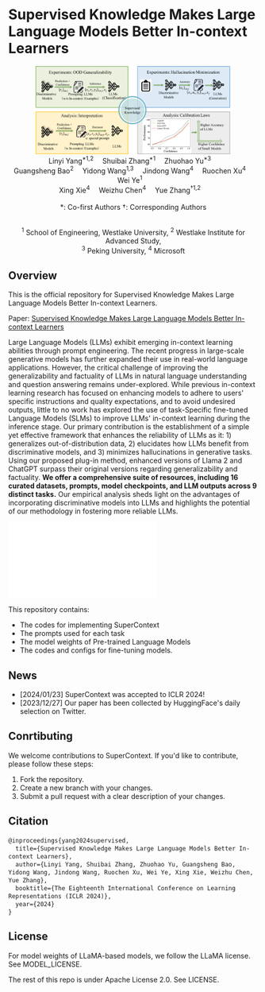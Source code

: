 # Supervised Knowledge Makes Large Language Models Better In-context Learners

<div align="center">

<img src="figures_md/supercontext.png" width="400px">
  </br>
  <a>Linyi Yang<sup>*1,2</sup></a>&emsp;
  <a>Shuibai Zhang<sup>*1</sup></a>&emsp;
  <a>Zhuohao Yu<sup>*3</sup></a>&emsp;
  </br>
  <a>Guangsheng Bao<sup>2</sup></a>&emsp;
  <a>Yidong Wang<sup>1,3</sup></a>&emsp;
  <a>Jindong Wang<sup>4</sup></a>&emsp;
  <a>Ruochen Xu<sup>4</sup></a>&emsp;
  <a>Wei Ye<sup>1</sup></a>&emsp;
  </br>
  <a>Xing Xie<sup>4</sup></a>&emsp;
  <a>Weizhu Chen<sup>4</sup></a>&emsp;
  <a>Yue Zhang<sup>†1,2</sup></a>&emsp;
  <div>
    </br>
    *: Co-first Authors   †: Corresponding Authors
  </div>
  <p> </br> <sup>1</sup> School of Engineering, Westlake University, <sup>2</sup> Westlake Institute for Advanced Study,</br> <sup>3</sup> 
Peking University, <sup>4</sup> Microsoft  
</div>


## Overview
This is the official repository for Supervised Knowledge Makes Large Language Models Better In-context Learners.

Paper: [Supervised Knowledge Makes Large Language Models Better In-context Learners](https://arxiv.org/abs/2312.15918)

Large Language Models (LLMs) exhibit emerging in-context learning abilities through prompt engineering. The recent progress in large-scale generative models has further expanded their use in real-world language applications. However, the critical challenge of improving the generalizability and factuality of LLMs in natural language understanding and question answering remains under-explored. While previous in-context learning research has focused on enhancing models to adhere to users' specific instructions and quality expectations, and to avoid undesired outputs, little to no work has explored the use of task-Specific fine-tuned Language Models (SLMs) to improve LLMs' in-context learning during the inference stage. Our primary contribution is the establishment of a simple yet effective framework that enhances the reliability of LLMs as it: 1) generalizes out-of-distribution data, 2) elucidates how LLMs benefit from discriminative models, and 3) minimizes hallucinations in generative tasks. Using our proposed plug-in method, enhanced versions of Llama 2 and ChatGPT surpass their original versions regarding generalizability and factuality. **We offer a comprehensive suite of resources, including 16 curated datasets, prompts, model checkpoints, and LLM outputs across 9 distinct tasks.** Our empirical analysis sheds light on the advantages of incorporating discriminative models into LLMs and highlights the potential of our methodology in fostering more reliable LLMs.

![img](figures_md/example_prompt.pdf)

This repository contains:

- The codes for implementing SuperContext
- The prompts used for each task
- The model weights of Pre-trained Language Models
- The codes and configs for fine-tuning models.

## News 
- [2024/01/23] SuperContext was accepted to ICLR 2024!
- [2023/12/27] Our paper has been collected by HuggingFace's daily selection on Twitter.


## **Conrtibuting**

We welcome contributions to SuperContext. If you'd like to contribute, please follow these steps:

1. Fork the repository.
2. Create a new branch with your changes.
3. Submit a pull request with a clear description of your changes.


## **Citation**

```Plain
@inproceedings{yang2024supervised,
  title={Supervised Knowledge Makes Large Language Models Better In-context Learners},
  author={Linyi Yang, Shuibai Zhang, Zhuohao Yu, Guangsheng Bao, Yidong Wang, Jindong Wang, Ruochen Xu, Wei Ye, Xing Xie, Weizhu Chen, Yue Zhang},
  booktitle={The Eighteenth International Conference on Learning Representations (ICLR 2024)},
  year={2024}
}
```

## **License**

For model weights of LLaMA-based models, we follow the LLaMA license. See MODEL_LICENSE.

The rest of this repo is under Apache License 2.0. See LICENSE.
